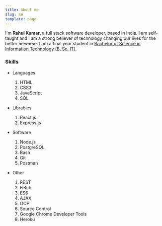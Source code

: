 ```yaml
---
title: About me
slug: me
template: page
---
```


I'm <strong>Rahul Kumar</strong>, a full stack software developer, based in India. I am self-taught and I am a strong believer of technology changing our lives for the better <s>or worse</s>. I am a final year student in [Bachelor of Science in Information Technology (B. Sc. IT)](https://en.wikipedia.org/wiki/Bachelor_of_Science_in_Information_Technology).

### Skills

- Languages

  1. HTML
  2. CSS3
  3. JavaScript
  4. SQL

- Librabies

  1. React.js
  2. Express.js

- Software

  1. Node.js
  2. PostgreSQL
  3. Bash
  4. Git
  5. Postman

- Other
  1. REST
  2. Fetch
  3. ES6
  4. AJAX
  5. OOP
  6. Source Control
  7. Google Chrome Developer Tools
  8. Heroku
